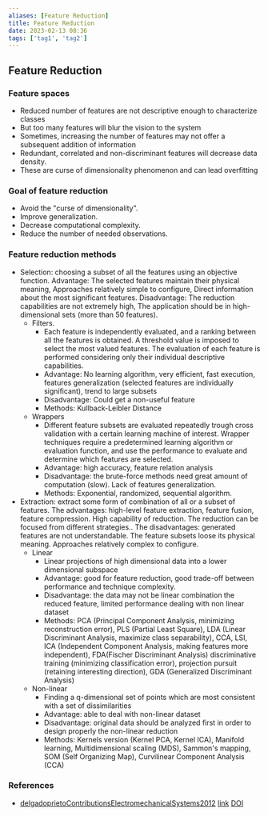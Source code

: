 ```yaml
---
aliases: [Feature Reduction]
title: Feature Reduction
date: 2023-02-13 08:36
tags: ['tag1', 'tag2']
---
```


## Feature Reduction

### Feature spaces

- Reduced number of features are not descriptive enough to characterize classes
- But too many features will blur the vision to the system
- Sometimes, increasing the number of features may not offer a subsequent addition of information
- Redundant, correlated and non-discriminant features will decrease data density.
- These are curse of dimensionality phenomenon and can lead overfitting

### Goal of feature reduction

- Avoid the "curse of dimensionality".
- Improve generalization.
- Decrease computational complexity.
- Reduce the number of needed observations.

### Feature reduction methods

- Selection: choosing a subset of all the features using an objective function. Advantage: The selected features maintain their physical meaning, Approaches relatively simple to configure, Direct information about the most significant features. Disadvantage: The reduction capabilities are not extremely high, The application should be in high-dimensional sets (more than 50 features).
  - Filters.
    - Each feature is independently evaluated, and a ranking between all the features is obtained. A threshold value is imposed to select the most valued features. The evaluation of each feature is performed considering only their individual descriptive capabilities.
    - Advantage: No learning algorithm, very efficient, fast execution, features generalization (selected features are individually significant), trend to large subsets
    - Disadvantage: Could get a non-useful feature
    - Methods: Kullback-Leibler Distance
  - Wrappers
    - Different feature subsets are evaluated repeatedly trough cross validation with a certain learning machine of interest. Wrapper techniques require a predetermined learning algorithm or evaluation function, and use the performance to evaluate and determine which features are selected.
    - Advantage: high accuracy, feature relation analysis
    - Disadvantage: the brute-force methods need great amount of computation (slow). Lack of features generalization.
    - Methods: Exponential, randomized, sequential algorithm.
- Extraction: extract some form of combination of all or a subset of features. The advantages: high-level feature extraction, feature fusion, feature compression. High capability of reduction. The reduction can be focused from different strategies.. The disadvantages: generated features are not understandable. The feature subsets loose its physical meaning. Approaches relatively complex to configure.
  - Linear
    - Linear projections of high dimensional data into a lower dimensional subspace
    - Advantage: good for feature reduction, good trade-off between performance and technique complexity.
    - Disadvantage: the data may not be linear combination the reduced feature, limited performance dealing with non linear dataset
    - Methods: PCA (Principal Component Analysis, minimizing reconstruction error), PLS (Partial Least Square), LDA (Linear Discriminant Analysis, maximize class separability), CCA, LSI, ICA (Independent Component Analysis, making features more independent), FDA(Fischer Discriminant Analysis) discriminative training (minimizing classification error), projection pursuit (retaining interesting direction), GDA (Generalized Discriminant Analysis)
  - Non-linear
    - Finding a q-dimensional set of points which are most consistent with a set of dissimilarities
    - Advantage: able to deal with non-linear dataset
    - Disadvantage: original data should be analyzed first in order to design properly the non-linear reduction
    - Methods: Kernels version (Kernel PCA, Kernel ICA), Manifold learning, Multidimensional scaling (MDS), Sammon's mapping, SOM (Self Organizing Map), Curvilinear Component Analysis (CCA)

### References

- [delgadoprietoContributionsElectromechanicalSystems2012](zotero://select/library/items/R77CWBLY) [link](https://upcommons.upc.edu/handle/2117/94712) [DOI](https://doi.org/)
